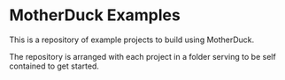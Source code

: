 # MotherDuck Examples

This is a repository of example projects to build using MotherDuck.

The repository is arranged with each project in a folder serving to be self contained to get started.
